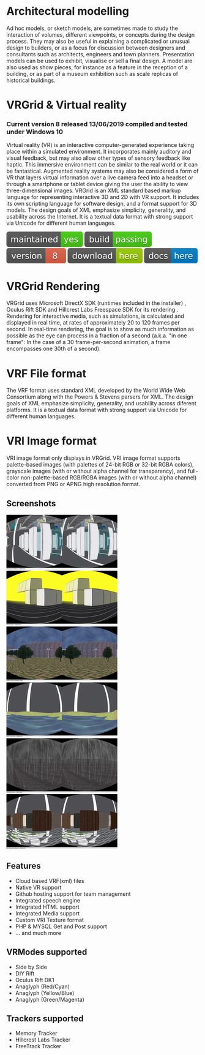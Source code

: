 # Architectural modelling

Ad hoc models, or sketch models, are sometimes made to study the interaction of volumes, different viewpoints, or concepts during the design process. They may also be useful in explaining a complicated or unusual design to builders, or as a focus for discussion between designers and consultants such as architects, engineers and town planners.
Presentation models can be used to exhibit, visualise or sell a final design. A model are also used as show pieces, for instance as a feature in the reception of a building, or as part of a museum exhibition such as scale replicas of historical buildings.

# VRGrid & Virtual reality
### Current version 8 released 13/06/2019 compiled and tested under Windows 10

Virtual reality (VR) is an interactive computer-generated experience taking place within a simulated environment. It incorporates mainly auditory and visual feedback, but may also allow other types of sensory feedback like haptic. This immersive environment can be similar to the real world or it can be fantastical. Augmented reality systems may also be considered a form of VR that layers virtual information over a live camera feed into a headset or through a smartphone or tablet device giving the user the ability to view three-dimensional images. VRGrid is an XML standard based markup language for representing interactive 3D and 2D with VR support. It includes its own scripting language for software design, and a format support for 3D models. The design goals of XML emphasize simplicity, generality, and usability across the Internet. It is a textual data format with strong support via Unicode for different human languages.

[![Maintenance](/images/maintained.svg)]() [![Travis](/images/rust.svg)]()  [![You can download here.](/images/version-8-red.svg)](https://dl.orangedox.com/tX6IL0ZzYy6z5vI2sE?dl=1)  [![You can download here.](/images/download-here-green.svg)](https://dl.orangedox.com/tX6IL0ZzYy6z5vI2sE?dl=1) [![Help here.](/images/docs-here-blue.svg)](https://wiki.ptsource.eu/)

# VRGrid Rendering

VRGrid uses Microsoft DirectX SDK (runtimes included in the installer) , Oculus Rift SDK and Hillcrest Labs Freespace SDK for its rendering . Rendering for interactive media, such as simulations, is calculated and displayed in real time, at rates of approximately 20 to 120 frames per second. In real-time rendering, the goal is to show as much information as possible as the eye can process in a fraction of a second (a.k.a. "in one frame": In the case of a 30 frame-per-second animation, a frame encompasses one 30th of a second).

# VRF File format

The VRF format uses standard XML developed by the World Wide Web Consortium along with the Powers & Stevens parsers for XML. The design goals of XML emphasize simplicity, generality, and usability across diferent platforms. It is a textual data format with strong support via Unicode for different human languages. 

# VRI Image format

VRI image format only displays in VRGrid. VRI image format supports palette-based images (with palettes of 24-bit RGB or 32-bit RGBA colors), grayscale images (with or without alpha channel for transparency), and full-color non-palette-based RGB/RGBA images (with or without alpha channel) converted from PNG or APNG high resolution format.

## Screenshots

![PTSource VRGrid](https://raw.githubusercontent.com/ptsource/VRGrid/master/images/01.PNG)![PTSource VRGrid](https://raw.githubusercontent.com/ptsource/VRGrid/master/images/02.PNG)![PTSource VRGrid](https://raw.githubusercontent.com/ptsource/VRGrid/master/images/03.PNG)
![PTSource VRGrid](https://raw.githubusercontent.com/ptsource/VRGrid/master/images/04.PNG)![PTSource VRGrid](https://raw.githubusercontent.com/ptsource/VRGrid/master/images/05.PNG)![PTSource VRGrid](https://raw.githubusercontent.com/ptsource/VRGrid/master/images/06.PNG)

## Features

* Cloud based VRF(xml) files
* Native VR support
* Github hosting support for team management
* Integrated speech engine
* Integrated HTML support
* Integrated Media support
* Custom VRI Texture format
* PHP & MYSQL Get and Post support
* ... and much more

## VRModes supported

* Side by Side
* DIY Rift
* Oculus Rift DK1
* Anaglyph (Red/Cyan)
* Anaglyph (Yellow/Blue)
* Anaglyph (Green/Magenta)

## Trackers supported

* Memory Tracker
* Hillcrest Labs Tracker
* FreeTrack Tracker




